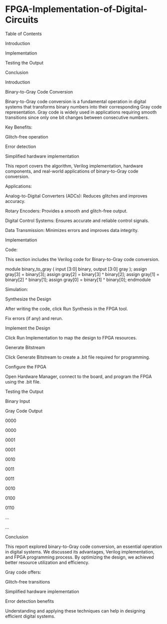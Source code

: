 # FPGA-Implementation-of-Digital-Circuits


Table of Contents

Introduction

Implementation

Testing the Output

Conclusion

Introduction

Binary-to-Gray Code Conversion

Binary-to-Gray code conversion is a fundamental operation in digital systems that transforms binary numbers into their corresponding Gray code representation. Gray code is widely used in applications requiring smooth transitions since only one bit changes between consecutive numbers.

Key Benefits:

Glitch-free operation

Error detection

Simplified hardware implementation

This report covers the algorithm, Verilog implementation, hardware components, and real-world applications of binary-to-Gray code conversion.

Applications:

Analog-to-Digital Converters (ADCs): Reduces glitches and improves accuracy.

Rotary Encoders: Provides a smooth and glitch-free output.

Digital Control Systems: Ensures accurate and reliable control signals.

Data Transmission: Minimizes errors and improves data integrity.

Implementation

Code:

This section includes the Verilog code for Binary-to-Gray code conversion.

module binary_to_gray (
    input [3:0] binary,
    output [3:0] gray
);
    assign gray[3] = binary[3];
    assign gray[2] = binary[3] ^ binary[2];
    assign gray[1] = binary[2] ^ binary[1];
    assign gray[0] = binary[1] ^ binary[0];
endmodule

Simulation:

Synthesize the Design

After writing the code, click Run Synthesis in the FPGA tool.

Fix errors (if any) and rerun.

Implement the Design

Click Run Implementation to map the design to FPGA resources.

Generate Bitstream

Click Generate Bitstream to create a .bit file required for programming.

Configure the FPGA

Open Hardware Manager, connect to the board, and program the FPGA using the .bit file.

Testing the Output

Binary Input

Gray Code Output

0000

0000

0001

0001

0010

0011

0011

0010

0100

0110

...

...

Conclusion

This report explored binary-to-Gray code conversion, an essential operation in digital systems. We discussed its advantages, Verilog implementation, and FPGA programming process. By optimizing the design, we achieved better resource utilization and efficiency.

Gray code offers:

Glitch-free transitions

Simplified hardware implementation

Error detection benefits

Understanding and applying these techniques can help in designing efficient digital systems.

